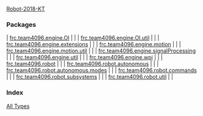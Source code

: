[Robot-2018-KT](./index.md)

### Packages

| [frc.team4096.engine.OI](frc.team4096.engine.-o-i/index.md) |  |
| [frc.team4096.engine.OI.util](frc.team4096.engine.-o-i.util/index.md) |  |
| [frc.team4096.engine.extensions](frc.team4096.engine.extensions/index.md) |  |
| [frc.team4096.engine.motion](frc.team4096.engine.motion/index.md) |  |
| [frc.team4096.engine.motion.util](frc.team4096.engine.motion.util/index.md) |  |
| [frc.team4096.engine.signalProcessing](frc.team4096.engine.signal-processing/index.md) |  |
| [frc.team4096.engine.util](frc.team4096.engine.util/index.md) |  |
| [frc.team4096.engine.wpi](frc.team4096.engine.wpi/index.md) |  |
| [frc.team4096.robot](frc.team4096.robot/index.md) |  |
| [frc.team4096.robot.autonomous](frc.team4096.robot.autonomous/index.md) |  |
| [frc.team4096.robot.autonomous.modes](frc.team4096.robot.autonomous.modes/index.md) |  |
| [frc.team4096.robot.commands](frc.team4096.robot.commands/index.md) |  |
| [frc.team4096.robot.subsystems](frc.team4096.robot.subsystems/index.md) |  |
| [frc.team4096.robot.util](frc.team4096.robot.util/index.md) |  |

### Index

[All Types](alltypes/index.md)
